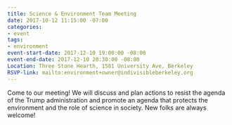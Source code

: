 ```yaml
---
title: Science & Environment Team Meeting
date: 2017-10-12 11:15:00 -07:00
categories:
- event
tags:
- environment
event-start-date: 2017-12-10 19:00:00 -08:00
event-end-date: 2017-12-10 20:30:00 -08:00
Location: Three Stone Hearth, 1581 University Ave, Berkeley
RSVP-link: mailto:environment+owner@indivisibleberkeley.org
---
```


Come to our meeting! We will discuss and plan actions to resist the agenda of the Trump administration and promote an agenda that protects the environment and the role of science in society. New folks are always welcome!